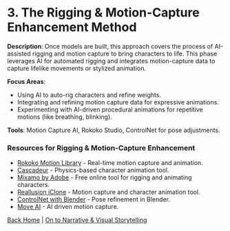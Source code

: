 # 3. The Rigging & Motion-Capture Enhancement Method

**Description**: Once models are built, this approach covers the process of AI-assisted rigging and motion capture to bring characters to life. This phase leverages AI for automated rigging and integrates motion-capture data to capture lifelike movements or stylized animation.

**Focus Areas**:
- Using AI to auto-rig characters and refine weights.
- Integrating and refining motion capture data for expressive animations.
- Experimenting with AI-driven procedural animations for repetitive motions (like breathing, blinking).

**Tools**: Motion Capture AI, Rokoko Studio, ControlNet for pose adjustments.

### Resources for Rigging & Motion-Capture Enhancement
- [Rokoko Motion Library](https://www.rokoko.com/) - Real-time motion capture and animation.
- [Cascadeur](https://cascadeur.com/) - Physics-based character animation tool.
- [Mixamo by Adobe](https://www.mixamo.com/) - Free online tool for rigging and animating characters.
- [Reallusion iClone](https://www.reallusion.com/iclone/) - Motion capture and character animation tool.
- [ControlNet with Blender](https://github.com/lllyasviel/ControlNet) - Pose refinement in Blender.
- [Move AI](https://www.move.ai) - AI driven motion capture.

[Back Home](/) |  [On to Narrative & Visual Storytelling](narrative-storytelling.md)
